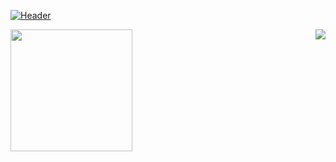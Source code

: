 [![Header](https://github.com/mikl14/mikl14/blob/main/assets/gif2.gif)]([http://gachi.bounceme.net/Spec/metaMuseum/radio.html](http://gachi.hopto.org/radio/radio.html))

<div>
<img height = 195px src="https://github-readme-stats.vercel.app/api/top-langs/?username=mikl14&layout=donut&theme=radical"/>
<img align="right" src="https://github-readme-stats.vercel.app/api?username=mikl14&show_icons=true&theme=radical"/>
</div>

